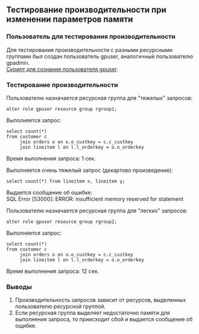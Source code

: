 ## Тестирование производительности при изменении параметров памяти ##   

### Пользователь для тестирования производительности ###
Для тестирования производительности с разными ресурсными группами был создан пользователь gpuser, аналогичный пользователю gpadmin.   
[Скрипт для сознания пользователя gpuser](gpuser.sql).
   
### Тестирование производительности ###   
Пользователю назначается ресурсная группа для "тяжелых" запросов:   
```
alter role gpuser resource group rgroup1;
```
Выполняется запрос:
```
select count(*)
from customer c 
     join orders o on o.o_custkey = c.c_custkey
     join lineitem l on l.l_orderkey = o.o_orderkey
```
Время выполнения запроса: 1 сек.

Выполняется очень тяжелый запрос (декартово произведение):
```
select count(*) from lineitem x, lineitem y;
```
Выдается сообщение об ошибке:   
SQL Error [53000]: ERROR: insufficient memory reserved for statement   
                      
Пользователю назначается ресурсная группа для "легких" запросов:
```
alter role gpuser resource group rgroup2;
```
Выполняется запрос:
```
select count(*)
from customer c 
     join orders o on o.o_custkey = c.c_custkey
     join lineitem l on l.l_orderkey = o.o_orderkey
```   
Время выполнения запроса: 12 сек.   
      
### Выводы ###
1. Производительность запросов зависит от ресурсов, выделенных пользователю ресурсной группой.
2. Если ресурсная группа выделяет недостаточно памяти для выполнения запроса, то приисходит сбой и выдается сообщение об ощибке.
